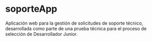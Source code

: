 # soporteApp
Aplicación web para la gestión de solicitudes de soporte técnico, desarrollada como parte de una prueba técnica para el proceso de selección de Desarrollador Junior.
